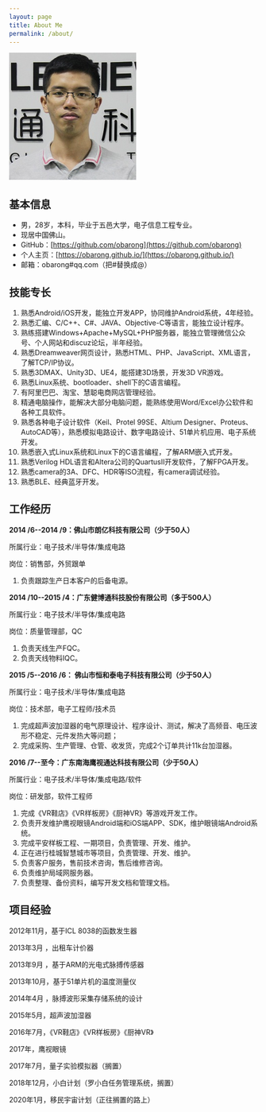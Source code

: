 ```yaml
---
layout: page
title: About Me
permalink: /about/
---
```


![](about.assets/ljr.jpg)



## 基本信息

- 男，28岁，本科，毕业于五邑大学，电子信息工程专业。
- 现居中国佛山。
- GitHub：[https://github.com/obarong](https://github.com/obarong)
- 个人主页：[https://obarong.github.io/](https://obarong.github.io/)
- 邮箱：obarong#qq.com（把#替换成@）



## 技能专长

1. 熟悉Android/iOS开发，能独立开发APP，协同维护Android系统，4年经验。
2. 熟悉汇编、C/C++、C#、JAVA、Objective-C等语言，能独立设计程序。
3. 熟练搭建Windows+Apache+MySQL+PHP服务器，能独立管理微信公众号、个人网站和discuz论坛，半年经验。
4. 熟悉Dreamweaver网页设计，熟悉HTML、PHP、JavaScript、XML语言，了解TCP/IP协议。
5. 熟悉3DMAX、Unity3D、UE4，能搭建3D场景，开发3D VR游戏。
6. 熟悉Linux系统、bootloader、shell下的C语言编程。
7. 有阿里巴巴、淘宝、慧聪电商网店管理经验。 
8. 精通电脑操作，能解决大部分电脑问题，能熟练使用Word/Excel办公软件和各种工具软件。
9. 熟悉各种电子设计软件（Keil、Protel 99SE、Altium Designer、Proteus、AutoCAD等），熟悉模拟电路设计、数字电路设计、51单片机应用、电子系统开发。
10. 熟悉嵌入式Linux系统和Linux下的C语言编程，了解ARM嵌入式开发。
11. 熟悉Verilog HDL语言和Altera公司的QuartusII开发软件，了解FPGA开发。
12. 熟悉camera的3A、DFC、HDR等ISO流程，有camera调试经验。
13. 熟悉BLE、经典蓝牙开发。



## 工作经历

**2014 /6--2014 /9：佛山市朗亿科技有限公司（少于50人）**

所属行业：电子技术/半导体/集成电路

岗位：销售部，外贸跟单

1. 负责跟踪生产日本客户的后备电源。



**2014 /10--2015 /4：广东健博通科技股份有限公司（多于500人）**

所属行业：电子技术/半导体/集成电路

岗位：质量管理部，QC

1. 负责天线生产FQC。
2. 负责天线物料IQC。



**2015 /5--2016 /6： 佛山市恒和泰电子科技有限公司（少于50人）** 

所属行业：电子技术/半导体/集成电路

岗位：技术部，电子工程师/技术员     

1. 完成超声波加湿器的电气原理设计、程序设计、测试，解决了高频音、电压波形不稳定、元件发热大等问题； 
2. 完成采购、生产管理、仓管、收发货，完成2个订单共计11k台加湿器。 



**2016 /7--至今：广东南海鹰视通达科技有限公司（少于50人）** 

所属行业：电子技术/半导体/集成电路/软件

岗位：研发部，软件工程师

1. 完成《VR鞋店》《VR样板房》《厨神VR》等游戏开发工作。
2. 负责开发维护鹰视眼镜Android端和iOS端APP、SDK，维护眼镜端Android系统。
3. 完成平安样板工程、一期项目，负责管理、开发、维护。
4. 正在进行桂城智慧城市等项目，负责管理、开发、维护。
5. 负责客户服务，售前技术咨询，售后维修咨询。
6. 负责维护局域网服务器。
7. 负责整理、备份资料，编写开发文档和管理文档。



## 项目经验

2012年11月，基于ICL 8038的函数发生器

2013年3月 ，出租车计价器

2013年9月 ，基于ARM的光电式脉搏传感器

2013年10月，基于51单片机的温度测量仪

2014年4月 ，脉搏波形采集存储系统的设计

2015年5月，超声波加湿器

2016年7月，《VR鞋店》《VR样板房》《厨神VR》

2017年，鹰视眼镜

2017年7月，量子实验模拟器（搁置）

2018年12月，小白计划（罗小白任务管理系统，搁置）

2020年1月，移民宇宙计划（正往搁置的路上）
